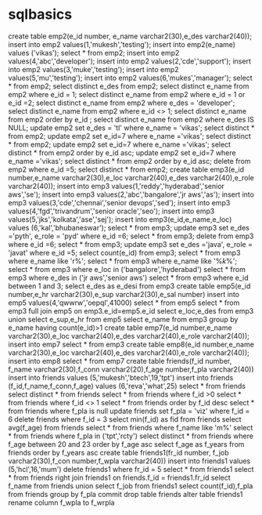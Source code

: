 # sqlbasics
create  table emp2(e_id number, e_name varchar2(30),e_des varchar2(40));
insert into emp2 values(1,'mukesh','testing');
insert into emp2(e_name) values ('vikas');
select * from emp2;
insert into emp2 values(4,'abc','developer');
insert into emp2 values(2,'cde','support');
insert into emp2 values(3,'muke','testing');
insert into emp2 values(5,'mu','testing');
insert into emp2 values(6,'mukes','manager');
select * from emp2;
select distinct e_des from  emp2;
select distinct  e_name from emp2 where e_id = 1;
select distinct  e_name from emp2 where e_id = 1 or e_id =2;
select distinct  e_name from emp2 where e_des = 'developer';
select distinct  e_name from emp2 where e_id <> 1;
select distinct  e_name from emp2 order by  e_id ;
select  distinct e_name from emp2 where e_des IS NULL;
update emp2 set e_des = 'tl' where e_name = 'vikas';
select distinct * from emp2;
update emp2 set e_id=7 where e_name ='vikas';
select distinct * from emp2;
update emp2 set e_id=7 where e_name ='vikas';
select distinct * from emp2 order by e_id asc;
update emp2 set e_id=7 where e_name ='vikas';
select distinct * from emp2 order by e_id asc;
delete from emp2 where e_id =5;
select distinct * from emp2;
create table emp3(e_id number,e_name varchar2(30),e_loc varchar2(40),e_des varchar2(40),e_role varchar2(40));
insert into emp3 values(1,'reddy','hyderabad','senior aws','se');
insert into emp3 values(2,'abc','bangalore','jr aws','as');
insert into emp3 values(3,'cde','chennai','senior devops','sed');
insert into emp3 values(4,'fgd','trivandrum','senior oracle','seo');
insert into emp3 values(5,'jks','kolkata','ase','sej');
insert into emp3(e_id,e_name,e_loc) values (6,'kal','bhubaneswar');
select * from emp3;
update emp3 set e_des ='pyth', e_role = 'pyd' where e_id =6;
select * from emp3;
delete from emp3 where e_id =6;
select * from emp3;
update emp3 set e_des ='java', e_role = 'javat' where e_id =5;
select count(e_id) from emp3;
select * from emp3 where e_name like 'r%'; 
select * from emp3 where e_name like '%_k_%'; 
select * from emp3 where e_loc in ('bangalore','hyderabad')
select * from emp3 where e_des in ('jr aws','senior aws')
select * from emp3 where e_id between  1 and  3;
select  e_des as e_desi from emp3
create table emp5(e_id number,e_hr varchar2(30),e_sup varchar2(30),e_sal number)
insert into emp5 values(4,'qwwrw','oepql',41000)
select * from emp5
select * from emp3 full join emp5 on emp3.e_id=emp5.e_id
select e_loc,e_des from emp3 union select e_sup,e_hr from emp5
select e_name from emp3  group by e_name  having count(e_id)>1
create table emp7(e_id number,e_name varchar2(30),e_loc varchar2(40),e_des varchar2(40),e_role varchar2(40));
insert into  emp7 select * from emp3 
create table emp8(e_id number,e_name varchar2(30),e_loc varchar2(40),e_des varchar2(40),e_role varchar2(40));
insert into emp8 select * from emp7
create table friends(f_id number, f_name varchar2(30),f_conn varchar2(20),f_age number,f_pla varchar2(40)) 
insert into friends values (5,'mukesh','btech',19,'tpt')
insert into friends (f_id,f_name,f_conn,f_age) values (6,'reva','what',25)
select * from friends
select distinct * from friends
select * from friends where f_id >0
select * from friends where f_id <> 1 
select * from friends order by f_id desc
select * from friends where f_pla is null
update friends set f_pla = 'viz' where f_id = 6 
delete friends where f_id = 3
select min(f_id) as fid from friends
select avg(f_age) from friends
select * from friends where f_name like 'm%'
select * from friends where f_pla in ('tpt','rcty')
select distinct * from friends where f_age between 20 and 23 order by f_age asc
select f_age as f_years from friends order by f_years asc
create table friends1(fr_id number, f_job varchar2(30),f_con number,f_wpla varchar2(40)) 
insert into friends1 values (5,'hcl',16,'mum')
delete friends1 where fr_id = 5
select * from friends1
select * from friends  right join friends1 on  friends.f_id = friends1.fr_id
select f_name from friends union select f_job from friends1
select count(f_id),f_pla from friends group by f_pla
commit
drop table friends
alter table friends1 rename column f_wpla to f_wrpla

